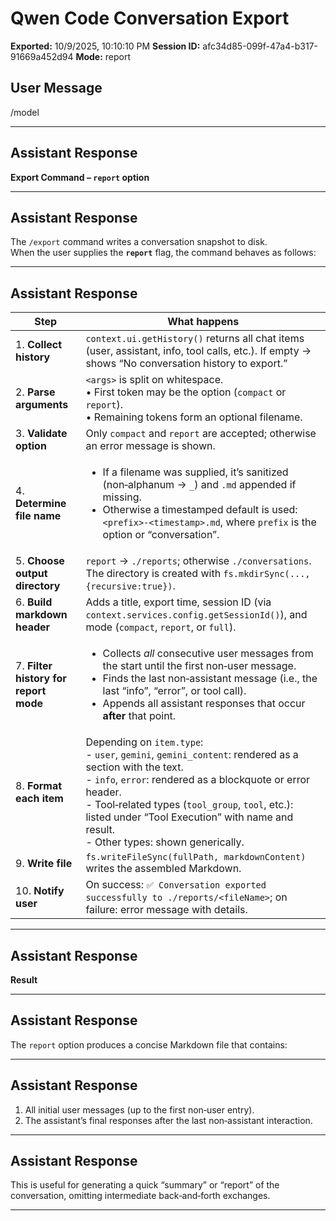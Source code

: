# Qwen Code Conversation Export

**Exported:** 10/9/2025, 10:10:10 PM
**Session ID:** afc34d85-099f-47a4-b317-91669a452d94
**Mode:** report

## User Message

/model

---

## Assistant Response

**Export Command – `report` option**

---

## Assistant Response

The `/export` command writes a conversation snapshot to disk.  
When the user supplies the **`report`** flag, the command behaves as follows:

---

## Assistant Response

| Step | What happens |
|------|--------------|
| 1. **Collect history** | `context.ui.getHistory()` returns all chat items (user, assistant, info, tool calls, etc.). If empty → shows “No conversation history to export.” |
| 2. **Parse arguments** | `<args>` is split on whitespace.<br>• First token may be the option (`compact` or `report`).<br>• Remaining tokens form an optional filename. |
| 3. **Validate option** | Only `compact` and `report` are accepted; otherwise an error message is shown. |
| 4. **Determine file name** | <ul><li>If a filename was supplied, it’s sanitized (non‑alphanum → `_`) and `.md` appended if missing.</li><li>Otherwise a timestamped default is used: `<prefix>-<timestamp>.md`, where `prefix` is the option or “conversation”.</li></ul> |
| 5. **Choose output directory** | `report` → `./reports`; otherwise `./conversations`. The directory is created with `fs.mkdirSync(..., {recursive:true})`. |
| 6. **Build markdown header** | Adds a title, export time, session ID (via `context.services.config.getSessionId()`), and mode (`compact`, `report`, or `full`). |
| 7. **Filter history for report mode** | <ul><li>Collects *all* consecutive user messages from the start until the first non‑user message.</li><li>Finds the last non‑assistant message (i.e., the last “info”, “error”, or tool call).</li><li>Appends all assistant responses that occur **after** that point.</li></ul> |
| 8. **Format each item** | Depending on `item.type`:<br>- `user`, `gemini`, `gemini_content`: rendered as a section with the text.<br>- `info`, `error`: rendered as a blockquote or error header.<br>- Tool‑related types (`tool_group`, `tool`, etc.): listed under “Tool Execution” with name and result.<br>- Other types: shown generically. |
| 9. **Write file** | `fs.writeFileSync(fullPath, markdownContent)` writes the assembled Markdown. |
|10. **Notify user** | On success: `✅ Conversation exported successfully to ./reports/<fileName>`; on failure: error message with details. |

---

## Assistant Response

**Result**

---

## Assistant Response

The `report` option produces a concise Markdown file that contains:

---

## Assistant Response

1. All initial user messages (up to the first non‑user entry).  
2. The assistant’s final responses after the last non‑assistant interaction.

---

## Assistant Response

This is useful for generating a quick “summary” or “report” of the conversation, omitting intermediate back‑and‑forth exchanges.

---

